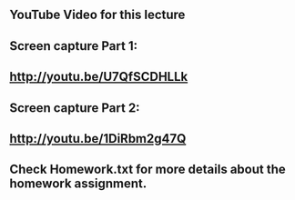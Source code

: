 YouTube Video for this lecture
---
Screen capture Part 1:
---
http://youtu.be/U7QfSCDHLLk
---
Screen capture Part 2:
---
http://youtu.be/1DiRbm2g47Q
---
Check Homework.txt for more details about the homework assignment.
---